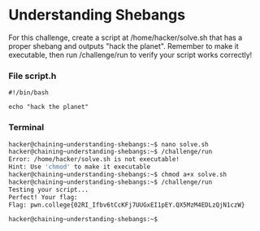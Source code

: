 # Understanding Shebangs
For this challenge, create a script at /home/hacker/solve.sh that has a proper shebang and outputs "hack the planet". Remember to make it executable, then run /challenge/run to verify your script works correctly!

### File script.h
```
#!/bin/bash

echo "hack the planet"
```
### Terminal
```bash
hacker@chaining~understanding-shebangs:~$ nano solve.sh
hacker@chaining~understanding-shebangs:~$ /challenge/run
Error: /home/hacker/solve.sh is not executable!
Hint: Use 'chmod' to make it executable
hacker@chaining~understanding-shebangs:~$ chmod a+x solve.sh
hacker@chaining~understanding-shebangs:~$ /challenge/run
Testing your script...
Perfect! Your flag:
Flag: pwn.college{02RI_Ifbv6tCcKFj7UUGxEI1pEY.QX5MzM4EDLzQjN1czW}

hacker@chaining~understanding-shebangs:~$
```

